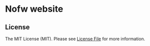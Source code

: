 # Nofw website

## License

The MIT License (MIT). Please see [License File](LICENSE) for more information.
